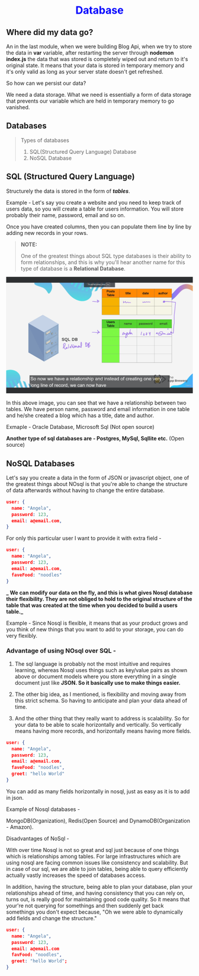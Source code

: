 <h1 style="color:blue;" align="center">Database</h1>

## Where did my data go?

An in the last module, when we were building Blog Api, when we try to store the data in **var** variable, after restarting the server through **nodemon index.js** the data that was stored is completely wiped out and return to it's original state. It means that your data is stored in temporary memory and it's only valid as long as your server state doesn't get refreshed.

So how can we persist our data?

We need a data storage. What we need is essentially a form of data storage that prevents our variable which are held in temporary memory to go vanished.

## Databases

> Types of databases
>
> 1. SQL(Structured Query Language) Database
> 2. NoSQL Database

## SQL (Structured Query Language)

Structurely the data is stored in the form of **_tables_**.

Example -
Let's say you create a website and you need to keep track of users data, so you will create a table for users information. You will store probably their name, password, email and so on.

Once you have created columns, then you can populate them line by line by adding new records in your rows.

> **NOTE:**
>
> One of the greatest things about SQL type databases is their ability to form relationships, and this is why you'll hear another name for this type of database is a **Relational Database**.

<img src="./images/SQL_Database.PNG" >

In this above image, you can see that we have a relationship between two tables. We have person name, password and email information in one table and he/she created a blog which has a title, date and author.

Exmaple - Oracle Database, Microsoft Sql (Not open source)

**Another type of sql databases are - Postgres, MySql, Sqllite etc.** (Open source)

## NoSQL Databases

Let's say you create a data in the form of JSON or javascript object, one of the greatest things about NOsql is that you're able to change the structure of data afterwards without having to change the entire database.

```json
user: {
  name: "Angela",
  password: 123,
  email: a@email.com,
}
```

For only this particular user I want to provide it with extra field -

```json
user: {
  name: "Angela",
  password: 123,
  email: a@email.com,
  faveFood: "noodles"
}
```

**_ We can modify our data on the fly, and this is what gives Nosql database their flexibility. They are not obliged to hold to the original structure of the table that was created at the time when you decided to build a users table._**

Example -
Since Nosql is flexible, it means that as your product grows and you think of new things that you want to add to your storage, you can do very flexibly.

### Advantage of using NOsql over SQL -

1. The sql language is probably not the most intuitive and requires learning, whereas Nosql uses things such as key/value pairs as shown above or document models where you store everything in a single document just like **JSON. So it basically use to make things easier.**

2. The other big idea, as I mentioned, is flexibility and moving away from this strict schema. So having to anticipate and plan your data ahead of time.

3. And the other thing that they really want to address is scalability. So for your data to be able to scale horizontally and vertically. So vertically means having more records, and horizontally means having more fields.

```json
user: {
  name: "Angela",
  password: 123,
  email: a@email.com,
  faveFood: "noodles",
  greet: "hello World"
}
```

You can add as many fields horizontally in nosql, just as easy as it is to add in json.

Example of Nosql databases -

MongoDB(Organization), Redis(Open Source) and DynamoDB(Organization - Amazon).

Disadvantages of NoSql -

With over time Nosql is not so great and sql just because of one things which is relationships among tables. For large infrastructures which are using nosql are facing common issues like consistency and scalability. But in case of our sql, we are able to join tables, being able to query efficiently actually vastly increases the speed of databases access.

In addition, having the structure, being able to plan your database, plan your relationships ahead of time, and having consistency that you can rely on, turns out, is really good for maintaining good code quality. So it means that your're not querying for somethings and then suddenly get back somethings you don't expect because, "Oh we were able to dynamically add fields and change the structure."

```json
user: {
  name: "Angela",
  password: 123,
  email: a@email.com
  favFood: "noodles",
  greet: "hello World";
}
```
